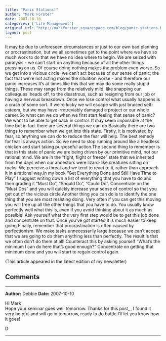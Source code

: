 ```yaml
---
title: "Panic Stations!"
author: "Mark Forster"
date: 2007-10-10
categories: ['Life Management']
original_url: "http://markforster.squarespace.com/blog/panic-stations.html"
layout: post
---
```


It may be due to unforeseen circumstances or just to our own bad planning or procrastination, but we all sometimes get to the point where we have so much work to do that we have no idea where to begin. We are seized with paralysis - we can’t start on anything because of all the other things pressing on us. Of course doing nothing makes the problem even worse. So we get into a vicious circle: we can’t act because of our sense of panic; the fact that we’re not acting makes the situation worse - and therefore our panic increases.It’s at times like this that we may do some really stupid things. These may range from the relatively mild, like snapping our colleagues’ heads off, to the disastrous, such as resigning from our job or having a nervous breakdown. Once we lose control what usually happens is a crash of some sort. If we’re lucky we will escape with just bruised self- esteem, but we may have irretreviably damaged a project or our whole career.So what can we do when we first start feeling that sense of panic? We want to be able to get back in control. It may seem impossible at the time but in fact there are several things we can do.Basically there are two things to remember when we get into this state. Firstly, it is motivated by fear, so anything we can do to reduce the fear will help. The best remedy for fear is always action. So we need to stop running around like a headless chicken and start taking purposeful action.The second thing to remember is that in this state of panic we are being driven by our primitive mind, not our rational mind. We are in the “fight, flight or freeze” state that we inherited from the days when our ancestors were lizard-like creatures sitting on rocks. We perceive a threat and we tend to react to it, rather than approach it in a rational way.In my book “Get Everything Done and Still Have Time to Play” I suggest writing down a list of everything that you have to do and then grading it “Must Do”, “Should Do”, “Could Do”. Concentrate on the “Must Dos” and you will quickly increase your sense of control so that you get out of the vicious circle.Another thing you can do is to identify the one thing that you are most resisting doing. Very often if you can get this moving you will free up all the other things that you have to do. You usually know perfectly well what this is, even if you avoid thinking about it as much as possible! Ask yourself what the very first step would be to get this job done and concentrate on that. Once you’ve got started it is much easier to keep going.Finally, remember that procrastination is often caused by perfectionism. We make tasks unnecessarily large because we can’t accept that we are going to do them anything less than perfectly. The result is that we often don’t do them at all! Counteract this by asking yourself “What’s the minimum I can do here that’s good enough?” Concentrate on getting that minimum done and you will start to regain control again.

(This article appeared in the latest edition of my newsletter)


## Comments

---

**Author:** Debbie
**Date:** 2007-10-10

Hi Mark  
 Hope your seminar goes well tomorrow. Thanks for this post,,, I found it very helpful and will go in tomorrow, ready to do battle.I'll let you know how it goes!  
  
D

---
